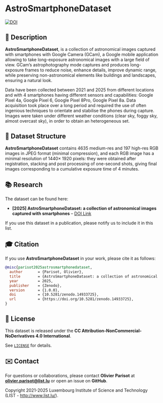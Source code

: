 # AstroSmartphoneDataset

[![DOI](https://zenodo.org/badge/DOI/10.5281/zenodo.14933725.svg)](https://doi.org/10.5281/zenodo.14933725)

## 📖 Description

**AstroSmartphoneDataset**, is a collection of astronomical images captured with smartphones with Google Camera (GCam), a Google mobile application allowing to take long-exposure astronomical images with a large field of view. GCam’s astrophotography mode captures and produces long-exposure frames to reduce noise, enhance details, improve dynamic range, while preserving non-astronomical elements like buildings and landscapes, ensuring a natural look.

Data have been collected between 2021 and 2025 from different locations and with 4 smartphones having different sensors and capabilities: Google Pixel 4a, Google Pixel 6, Google Pixel 8Pro, Google Pixel 8a. Data acquisition took place over a long period and required the use of often ingenious techniques to orientate and stabilise the phones during capture. Images were taken under different weather conditions (clear sky, foggy sky, almost overcast sky), in order to obtain an heterogeneous set.

## 📜 Dataset Structure

**AstroSmartphoneDataset** contains 4635 medium-res and 197 high-res RGB images in JPEG format (minimal compression), and each RGB image has a minimal resolution of 1440× 1920 pixels: they were obtained after registration, stacking and post processing of one-second shots, giving final images corresponding to a cumulative exposure time of 4 minutes.

## 📚 Research

The dataset can be found here:

- **[2025] AstroSmartphoneDataset: a collection of astronomical images captured with smartphones** – [DOI Link](https://doi.org/10.5281/zenodo.14933724) 

If you use this dataset in a publication, please notify us to include it in this list.

## 🎓 Citation

If you use **AstroSmartphoneDataset** in your work, please cite it as follows:

```bibtex
@misc{parisot2025astrosmartphonedataset,
  author       = {Parisot, Olivier},
  title        = {AstroSmartphoneDataset: a collection of astronomical images captured with smartphones},
  year         = 2025,
  publisher    = {Zenodo},
  version      = {1.0.0},
  doi          = {10.5281/zenodo.14933725},
  url          = {https://doi.org/10.5281/zenodo.14933725},
}
```

## 📝 License

This dataset is released under the **CC Attribution-NonCommercial-NoDerivatives 4.0 International**. 

See [`LICENSE`](https://zenodo.org/records/14933725/files/license.txt?download=1) for details.


## ✉️ Contact

For questions or collaborations, please contact **Olivier Parisot** at **olivier.parisot@list.lu** or open an issue on **GitHub**.

Copyright 2021-2025 Luxembourg Institute of Science and Technology (LIST - http://www.list.lu/).
